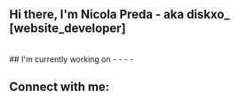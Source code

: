 ## Hi there, I'm Nicola Preda - aka diskxo_ [website_developer] 
<br />
## I'm currently working on
-
-
-
-

## Connect with me:
